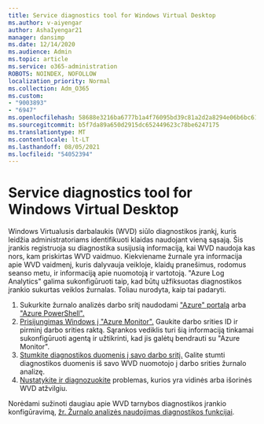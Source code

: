 ```yaml
---
title: Service diagnostics tool for Windows Virtual Desktop
ms.author: v-aiyengar
author: AshaIyengar21
manager: dansimp
ms.date: 12/14/2020
ms.audience: Admin
ms.topic: article
ms.service: o365-administration
ROBOTS: NOINDEX, NOFOLLOW
localization_priority: Normal
ms.collection: Adm_O365
ms.custom:
- "9003893"
- "6947"
ms.openlocfilehash: 58688e3216ba6777b1a4f76095bd39c81a2d2a8294e06b6bc61c7134f6d589f9
ms.sourcegitcommit: b5f7da89a650d2915dc652449623c78be6247175
ms.translationtype: MT
ms.contentlocale: lt-LT
ms.lasthandoff: 08/05/2021
ms.locfileid: "54052394"
---
```

# <a name="service-diagnostics-tool-for-windows-virtual-desktop"></a>Service diagnostics tool for Windows Virtual Desktop

Windows Virtualusis darbalaukis (WVD) siūlo diagnostikos įrankį, kuris leidžia administratoriams identifikuoti klaidas naudojant vieną sąsają. Šis įrankis registruoja su diagnostika susijusią informaciją, kai WVD naudoja kas nors, kam priskirtas WVD vaidmuo. Kiekviename žurnale yra informacija apie WVD vaidmenį, kuris dalyvauja veikloje, klaidų pranešimus, rodomus seanso metu, ir informaciją apie nuomotoją ir vartotoją. "Azure Log Analytics" galima sukonfigūruoti taip, kad būtų užfiksuotas diagnostikos įrankio sukurtas veiklos žurnalas. Toliau nurodyta, kaip tai padaryti.

1. Sukurkite žurnalo analizės darbo sritį naudodami ["Azure" portalą](https://go.microsoft.com/fwlink/?linkid=2129500) arba ["Azure PowerShell".](https://go.microsoft.com/fwlink/?linkid=2129501)
1. [Prisijungimas Windows į "Azure Monitor".](https://go.microsoft.com/fwlink/?linkid=2129913) Gaukite darbo srities ID ir pirminį darbo srities raktą. Sąrankos vediklis turi šią informaciją tinkamai sukonfigūruoti agentą ir užtikrinti, kad jis galėtų bendrauti su "Azure Monitor".
1. [Stumkite diagnostikos duomenis į savo darbo sritį.](https://go.microsoft.com/fwlink/?linkid=2128284) Galite stumti diagnostikos duomenis iš savo WVD nuomotojo į darbo srities žurnalo analizę.
1. [Nustatykite ir diagnozuokite](https://go.microsoft.com/fwlink/?linkid=2128338) problemas, kurios yra vidinės arba išorinės WVD atžvilgiu.

Norėdami sužinoti daugiau apie WVD tarnybos diagnostikos įrankio konfigūravimą, [žr. Žurnalo analizės naudojimas diagnostikos funkcijai](https://go.microsoft.com/fwlink/?linkid=2128084).
